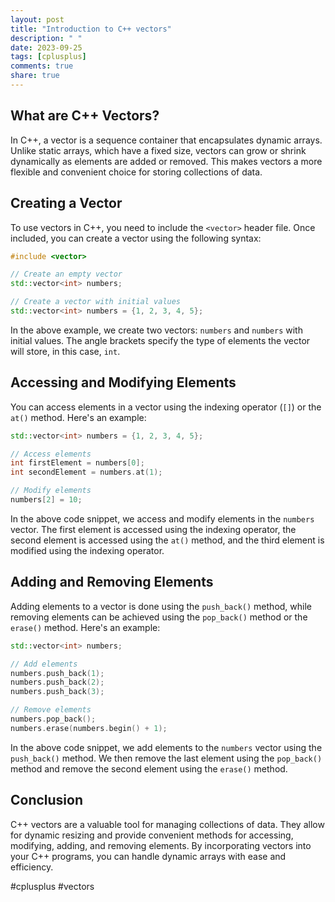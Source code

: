 ```yaml
---
layout: post
title: "Introduction to C++ vectors"
description: " "
date: 2023-09-25
tags: [cplusplus]
comments: true
share: true
---
```


## What are C++ Vectors?

In C++, a vector is a sequence container that encapsulates dynamic arrays. Unlike static arrays, which have a fixed size, vectors can grow or shrink dynamically as elements are added or removed. This makes vectors a more flexible and convenient choice for storing collections of data.

## Creating a Vector

To use vectors in C++, you need to include the `<vector>` header file. Once included, you can create a vector using the following syntax:

```cpp
#include <vector>

// Create an empty vector
std::vector<int> numbers;

// Create a vector with initial values
std::vector<int> numbers = {1, 2, 3, 4, 5};
```

In the above example, we create two vectors: `numbers` and `numbers` with initial values. The angle brackets specify the type of elements the vector will store, in this case, `int`.

## Accessing and Modifying Elements

You can access elements in a vector using the indexing operator (`[]`) or the `at()` method. Here's an example:

```cpp
std::vector<int> numbers = {1, 2, 3, 4, 5};

// Access elements
int firstElement = numbers[0];
int secondElement = numbers.at(1);

// Modify elements
numbers[2] = 10;
```

In the above code snippet, we access and modify elements in the `numbers` vector. The first element is accessed using the indexing operator, the second element is accessed using the `at()` method, and the third element is modified using the indexing operator.

## Adding and Removing Elements

Adding elements to a vector is done using the `push_back()` method, while removing elements can be achieved using the `pop_back()` method or the `erase()` method. Here's an example:

```cpp
std::vector<int> numbers;

// Add elements
numbers.push_back(1);
numbers.push_back(2);
numbers.push_back(3);

// Remove elements
numbers.pop_back();
numbers.erase(numbers.begin() + 1);
```

In the above code snippet, we add elements to the `numbers` vector using the `push_back()` method. We then remove the last element using the `pop_back()` method and remove the second element using the `erase()` method.

## Conclusion

C++ vectors are a valuable tool for managing collections of data. They allow for dynamic resizing and provide convenient methods for accessing, modifying, adding, and removing elements. By incorporating vectors into your C++ programs, you can handle dynamic arrays with ease and efficiency.

#cplusplus #vectors